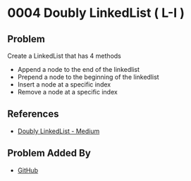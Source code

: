 # 0004 Doubly LinkedList ( L-I )

## Problem

Create a LinkedList that has 4 methods

- Append a node to the end of the linkedlist
- Prepend a node to the beginning of the linkedlist
- Insert a node at a specific index
- Remove a node at a specific index

## References

- [Doubly LinkedList - Medium](https://medium.com/geekculture/doubly-linked-lists-javascript-b13cc21ca59d)

## Problem Added By

- [GitHub](https://github.com/ziadeleraky)
